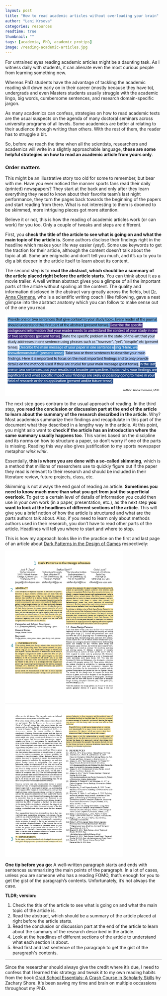 ```yaml
---
layout: post
title: "How to read academic articles without overloading your brain"
author: "Leni Krsova"
categories: resources
readtime: true
thumbnail: ""
tags: [academia, PhD, academic protips]
image: /reading-academic-articles.jpg
---
```

For untrained eyes reading academic articles might be a daunting task. As I witness daily with students, it can alienate even the most curious people from learning something new.

Whereas PhD students have the advantage of tackling the academic reading skill down early on in their career (mostly because they have to), undergrads and even Masters students usually struggle with the academic lingo, big words, cumbersome sentences, and research domain-specific jargon.

As many academics can confess, strategies on how to read academic texts are the usual suspects on the agenda of many doctoral seminars across university programs of all levels. Some academics are better at relating to their audience through writing than others. With the rest of them, the reader has to struggle a bit.

So, before we reach the time when all the scientists, researchers and academics will write in a slightly approachable language, **these are some helpful strategies on how to read an academic article from yours only**.  

### Order matters
This might be an illustrative story too old for some to remember, but bear with me. Have you ever noticed the manner sports fans read their daily (printed) newspapers? They start at the back and only after they learn everything they need to know about their favorite team’s last night performance, they turn the pages back towards the beginning of the papers and start reading from there. What is not interesting to them is doomed to be skimmed, more intriguing pieces got more attention.

Believe it or not, this is how the reading of academic articles work (or can work) for you too. Only a couple of tweaks and steps are different.

First, you **check the title of the article to see what is going on and what the main topic of the article is**. Some authors disclose their findings right in the headline which makes your life way easier (yay!). Some use keywords to get the traction for their article, although the content doesn’t talk about the topic at all. Some are enigmatic and don’t tell you much, and it’s up to you to dig a bit deeper in the article itself to learn about its content. 

The second step is to **read the abstract, which should be a summary of the article placed right before the article starts**. You can think about it as a movie trailer. A well written abstract gives you a glimpse of all the important parts of the article without spoiling all the content. The quality and information disclosed in the abstract vary greatly across the fields, but <a href="https://www.annaclemens.com/">Dr. Anna Clemens</a>, who is a scientific writing coach I like following, gave a neat glimpse into the abstract anatomy which you can follow to make sense out of the one you read.

<img src="/assets/img/ac-abstract.PNG">

The next step goes contrary to the usual approach of reading. In the third step, **you read the conclusion or discussion part at the end of the article to learn about the summary of the research described in the article**. Why? Most academics summarize their findings and recapitulate in this part of the document what they described in a lengthy way in the article.  At this point, you might aslo want to **check if the article has an introduction where the same summary usually happens too**. This varies based on the discipline and its norms on how to structure a paper, so don’t worry if one of the parts is missing. Reading this way also gives justification to my sports newspaper metaphor *wink wink*.

Essentially, **this is where you are done with a so-called skimming**, which is a method that millions of researchers use to quickly figure out if the paper they read is relevant to their research and should be included in their literature review, future projects, class, etc.

Skimming is not always the end goal of reading an article. **Sometimes you need to know much more than what you get from just the superficial overlook**. To get to a certain level of details of information you could then use in your own work (in a paper, presentation, etc.), as the next step **you want to look at the headlines of different sections of the article**. This will give you a brief notion of how the article is structured and what are the parts authors talk about. Also, if you need to learn only about methods authors used in their research, you don’t have to read other parts of the article. Headlines will tell you where to start and where to stop.

This is how my approach looks like in the practice on the first and last page of an article about <a href="http://soda.swedish-ict.se/5552/1/DarkPatterns.1.1.6_cameraready.pdf">Dark Patterns in the Design of Games</a> respectively:

<img src="/assets/img/ac-articles-3.jpg" width="75%" height="75%">
<img src="/assets/img/ac-articles-2.jpg" width="75%" height="75%">

**One tip before you go:** A well-written paragraph starts and ends with sentences summarizing the main points of the paragraph. In a lot of cases, unless you are someone who has a reading FOMO, that’s enough for you to get the gist of the paragraph’s contents. Unfortunately, it’s not always the case.

**TLDR; version:**

1. Check the title of the article to see what is going on and what the main topic of the article is.
2. Read the abstract, which should be a summary of the article placed at right before the article starts.
3. Read the conclusion or discussion part at the end of the article to learn about the summary of the research described in the article.
4. Look at the headlines of different sections of the article to understand what each section is about.
5. Read first and last sentence of the paragraph to get the gist of the paragraph's contents.

---

Since the researcher should always give the credit where it’s due, I need to confess that I learned this strategy and tweak it to my own reading habits from the book <a href="https://www.amazon.com/Grad-School-Essentials-Course-Scholarly/dp/0520288300">Grad School Essentials: A Crash Course in Scholarly Skills</a> by Zachary Shore. It's been saving my time and brain on multiple occassions throughout my PhD.
